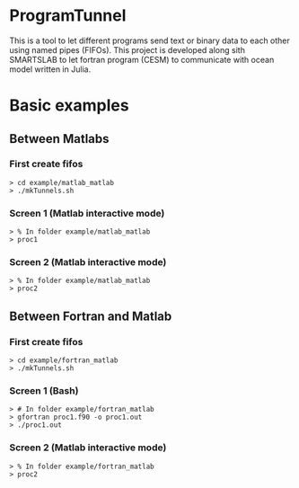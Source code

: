 # ProgramTunnel
This is a tool to let different programs send text or binary data to each other using named pipes (FIFOs). This project is developed along sith SMARTSLAB to let fortran program (CESM) to communicate with ocean model written in Julia.


# Basic examples

## Between Matlabs

### First create fifos
```
> cd example/matlab_matlab
> ./mkTunnels.sh
```

### Screen 1 (Matlab interactive mode)

```
> % In folder example/matlab_matlab
> proc1
```

### Screen 2 (Matlab interactive mode)
```
> % In folder example/matlab_matlab
> proc2
```

## Between Fortran and Matlab

### First create fifos
```
> cd example/fortran_matlab
> ./mkTunnels.sh
```

### Screen 1 (Bash)

```
> # In folder example/fortran_matlab
> gfortran proc1.f90 -o proc1.out
> ./proc1.out
```

### Screen 2 (Matlab interactive mode)
```
> % In folder example/fortran_matlab
> proc2
```
